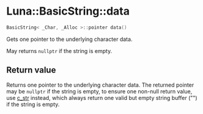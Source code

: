 # Luna::BasicString::data

```c++
BasicString< _Char, _Alloc >::pointer data()
```

Gets one pointer to the underlying character data. 

May returns `nullptr` if the string is empty.

## Return value
Returns one pointer to the underlying character data. The returned pointer may be `nullptr` if the string is empty, to ensure one non-null return value, use [c_str](class_luna_1_1_basic_string_1ab63a641601252a6a8ddd2b28ee6d19b7.md) instead, which always return one valid but empty string buffer ("") if the string is empty. 

